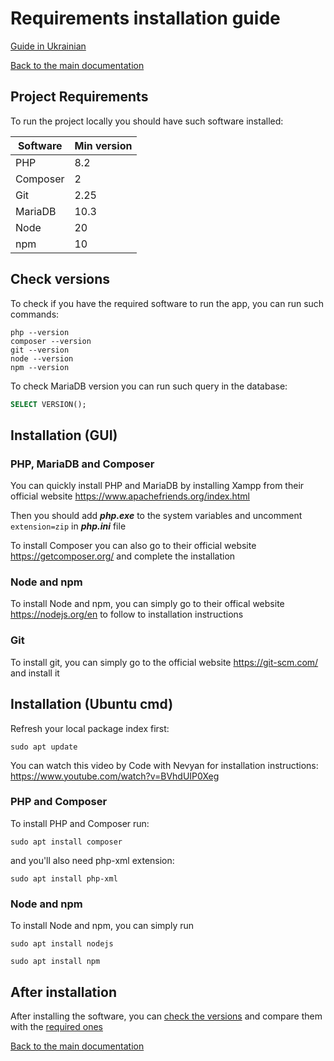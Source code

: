 # Requirements installation guide

[Guide in Ukrainian](requirements_installation_ukr.md)

[Back to the main documentation](README.md)

## Project Requirements

To run the project locally you should have such software installed:

| Software      | Min version |
| ---           | ---         |
| PHP           | 8.2         |
| Composer      | 2           |
| Git           | 2.25        |
| MariaDB       | 10.3        |
| Node          | 20          |
| npm           | 10          |

## Check versions

To check if you have the required software to run the app, you can run such commands:

``` console
php --version
composer --version
git --version
node --version
npm --version
```

To check MariaDB version you can run such query in the database:

``` sql
SELECT VERSION();
```

## Installation (GUI)
### PHP, MariaDB and Composer

You can quickly install PHP and MariaDB by installing Xampp from their official website <https://www.apachefriends.org/index.html>

Then you should add ***php.exe*** to the system variables and uncomment `extension=zip` in ***php.ini*** file

To install Composer you can also go to their official website <https://getcomposer.org/> and complete the installation

### Node and npm

To install Node and npm, you can simply go to their offical website <https://nodejs.org/en> to follow to installation instructions

### Git

To install git, you can simply go to the official website <https://git-scm.com/> and install it

## Installation (Ubuntu cmd)

Refresh your local package index first:

```
sudo apt update
```
You can watch this video by 
Code with Nevyan for installation instructions:
<https://www.youtube.com/watch?v=BVhdUIP0Xeg>

### PHP and Composer

To install PHP and Composer run:
```
sudo apt install composer
```
and you'll also need php-xml extension:
```
sudo apt install php-xml
```

### Node and npm

To install Node and npm, you can simply run
```
sudo apt install nodejs
```
```
sudo apt install npm
```

## After installation

After installing the software, you can [check the versions](requirements_installation.md#check-versions) and compare them with the [required ones](requirements_installation.md#project-requirements)

[Back to the main documentation](README.md)
